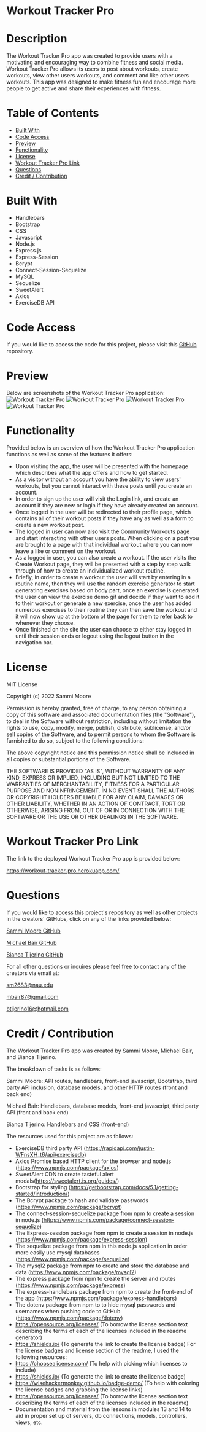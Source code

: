 # Workout Tracker Pro

# Description

The Workout Tracker Pro app was created to provide users with a motivating and encouraging way to combine fitness and social media. Workout Tracker Pro allows its users to post about workouts, create workouts, view other users workouts, and comment and like other users workouts. This app was designed to make fitness fun and encourage more people to get active and share their experiences with fitness.  

# Table of Contents
- [Built With](#built-with)
- [Code Access](#code-access)
- [Preview](#preview)
- [Functionality](#functionality)
- [License](#license)
- [Workout Tracker Pro Link](#workout-tracker-pro-link)
- [Questions](#questions)
- [Credit / Contribution](#credit--contribution)

# Built With
- Handlebars
- Bootstrap
- CSS 
- Javascript
- Node.js
- Express.js
- Express-Session
- Bcrypt
- Connect-Session-Sequelize
- MySQL
- Sequelize
- SweetAlert
- Axios
- ExerciseDB API

# Code Access

If you would like to access the code for this project, please visit this [GitHub](https://github.com/sm3131/workout-tracker-pro) repository. 

# Preview

Below are screenshots of the Workout Tracker Pro application:
![Workout Tracker Pro](assets/images/home.png)
![Workout Tracker Pro](assets/images/workout1.png)
![Workout Tracker Pro](assets/images/workout2.png)
![Workout Tracker Pro](assets/images/workout3.png)

# Functionality

Provided below is an overview of how the Workout Tracker Pro application functions as well as some of the features it offers:
- Upon visiting the app, the user will be presented with the homepage which describes what the app offers and how to get started.
- As a visitor without an account you have the ability to view users' workouts, but you cannot interact with these posts until you create an account.
- In order to sign up the user will visit the Login link, and create an account if they are new or login if they have already created an account.
- Once logged in the user will be redirected to their profile page, which contains all of their workout posts if they have any as well as a form to create a new workout post.
- The logged in user can now also visit the Community Workouts page and start interacting with other users posts. When clicking on a post you are brought to a page with that individual workout where you can now leave a like or comment on the workout. 
- As a logged in user, you can also create a workout. If the user visits the Create Workout page, they will be presented with a step by step walk through of how to create an individualized workout routine. 
- Briefly, in order to create a workout the user will start by entering in a routine name, then they will use the random exercise generator to start generating exercises based on body part, once an exercise is generated the user can view the exercise demo gif and decide if they want to add it to their workout or generate a new exercise, once the user has added numerous exercises to their routine they can then save the workout and it will now show up at the bottom of the page for them to refer back to whenever they choose. 
- Once finished on the site the user can choose to either stay logged in until their session ends or logout using the logout button in the navigation bar.

# License

MIT License

Copyright (c) 2022 Sammi Moore

Permission is hereby granted, free of charge, to any person obtaining a copy of this software and associated documentation files (the "Software"), to deal in the Software without restriction, including without limitation the rights to use, copy, modify, merge, publish, distribute, sublicense, and/or sell copies of the Software, and to permit persons to whom the Software is furnished to do so, subject to the following conditions:

The above copyright notice and this permission notice shall be included in all copies or substantial portions of the Software.

THE SOFTWARE IS PROVIDED "AS IS", WITHOUT WARRANTY OF ANY KIND, EXPRESS OR IMPLIED, INCLUDING BUT NOT LIMITED TO THE WARRANTIES OF MERCHANTABILITY, FITNESS FOR A PARTICULAR PURPOSE AND NONINFRINGEMENT. IN NO EVENT SHALL THE AUTHORS OR COPYRIGHT HOLDERS BE LIABLE FOR ANY CLAIM, DAMAGES OR OTHER LIABILITY, WHETHER IN AN ACTION OF CONTRACT, TORT OR OTHERWISE, ARISING FROM, OUT OF OR IN CONNECTION WITH THE SOFTWARE OR THE USE OR OTHER DEALINGS IN THE SOFTWARE.

# Workout Tracker Pro Link

The link to the deployed Workout Tracker Pro app is provided below:

https://workout-tracker-pro.herokuapp.com/

# Questions

If you would like to access this project's repository as well as other projects in the creators' GitHubs, click on any of the links provided below:

[Sammi Moore GitHub](https://github.com/sm3131)

[Michael Bair GitHub](https://github.com/mbair87)

[Bianca Tijerino GitHub](https://github.com/btijerino16)

For all other questions or inquires please feel free to contact any of the creators via email at:

[sm2683@nau.edu](mailto:sm2683@nau.edu)

[mbair87@gmail.com](mailto:mbair87@gmail.com)

[btijerino16@hotmail.com](mailto:btijerino16@hotmail.com)

# Credit / Contribution

The Workout Tracker Pro app was created by Sammi Moore, Michael Bair, and Bianca Tijerino.

The breakdown of tasks is as follows:

Sammi Moore: API routes, handlebars, front-end javascript, Bootstrap, third party API inclusion, database models, and other HTTP routes (front and back end)

Michael Bair: Handlebars, database models, front-end javascript, third party API (front and back end)

Bianca Tijerino: Handlebars and CSS (front-end)

The resources used for this project are as follows:
- ExerciseDB third party API (https://rapidapi.com/justin-WFnsXH_t6/api/exercisedb)
- Axios Promise based HTTP client for the browser and node.js (https://www.npmjs.com/package/axios)
- SweetAlert CDN to create tasteful alert modals(https://sweetalert.js.org/guides/)
- Bootstrap for styling (https://getbootstrap.com/docs/5.1/getting-started/introduction/)
-  The Bcrypt package to hash and validate passwords (https://www.npmjs.com/package/bcrypt)
- The connect-session-sequelize package from npm to create a session in node.js (https://www.npmjs.com/package/connect-session-sequelize)
- The Express-session package from npm to create a session in node.js (https://www.npmjs.com/package/express-session)
- The sequelize package from npm in this node.js application in order more easily use mysql databases (https://www.npmjs.com/package/sequelize)
- The mysql2 package from npm to create and store the database and data (https://www.npmjs.com/package/mysql2)
- The express package from npm to create the server and routes (https://www.npmjs.com/package/express)
- The express-handlebars package from npm to create the front-end of the app (https://www.npmjs.com/package/express-handlebars)
- The dotenv package from npm to to hide mysql passwords and usernames when pushing code to GitHub (https://www.npmjs.com/package/dotenv)
- https://opensource.org/licenses/ (To borrow the license section text describing the terms of each of the licenses included in the readme generator)
- https://shields.io/ (To generate the link to create the license badge)
For the license badges and license section of the readme, I used the following resources:
- https://choosealicense.com/ (To help with picking which licenses to include)
- https://shields.io/ (To generate the link to create the license badge)
- https://wisehackermonkey.github.io/badge-demo/ (To help with coloring the license badges and grabbing the license links)
- https://opensource.org/licenses/ (To borrow the license section text describing the terms of each of the licenses included in the readme)
- Documentation and material from the lessons in modules 13 and 14 to aid in proper set up of servers, db connections, models, controllers, views, etc. 